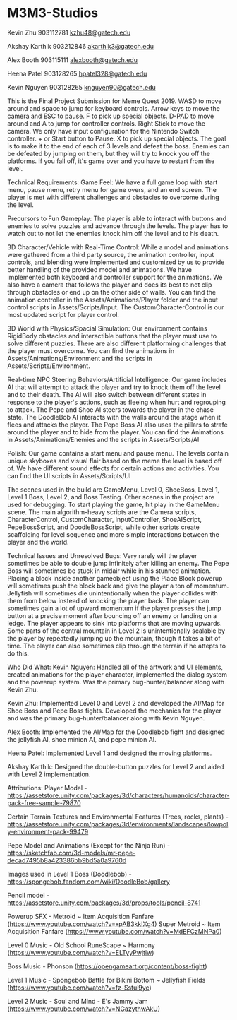 # M3M3-Studios
Kevin Zhu
903112781
kzhu48@gatech.edu

Akshay Karthik
903212846
akarthik3@gatech.edu

Alex Booth
903115111
alexbooth@gatech.edu

Heena Patel
903128265
hpatel328@gatech.edu

Kevin Nguyen
903128265
knguyen90@gatech.edu

This is the Final Project Submission for Meme Quest 2019.
WASD to move around and space to jump for keyboard controls. Arrow keys to move the camera and ESC to pause. F to pick up special objects.
D-PAD to move around and A to jump for controller controls. Right Stick to move the camera. We only have input configuration for the Nintendo Switch controller. + or Start button to Pause. X to pick up special objects.
The goal is to make it to the end of each of 3 levels and defeat the boss. Enemies can be defeated by jumping on them, but they will try to knock you off the platforms. If you fall off, it's game over and you have to restart from the level.


Technical Requirements:
Game Feel:
We have a full game loop with start menu, pause menu, retry menu for game overs, and an end screen. The player is met with different challenges and obstacles to overcome during the level.


Precursors to Fun Gameplay:
The player is able to interact with buttons and enemies to solve puzzles and advance through the levels. The player has to watch out to not let the enemies knock him off the level and to his death.

3D Character/Vehicle with Real-Time Control:
While a model and animations were gathered from a third party source, the animation controller, input controls, and blending were implemented and customized by us to provide better handling of the provided model and animations. We have implemented both keyboard and controller support for the animations.
We also have a camera that follows the player and does its best to not clip through obstacles or end up on the other side of walls.
You can find the animation controller in the Assets/Animations/Player folder and the input control scripts in Assets/Scripts/Input. The CustomCharacterControl is our most updated script for player control.


3D World with Physics/Spacial Simulation:
Our environment contains RigidBody obstacles and interactible buttons that the player must use to solve different puzzles. There are also different platforming challenges that the player must overcome.
You can find the animations in Assets/Animations/Environment and the scripts in Assets/Scripts/Environment.


Real-time NPC Steering Behaviors/Artificial Intelligence:
Our game includes AI that will attempt to attack the player and try to knock them off the level and to their death. The AI will also switch between different states in response to the player's actions, such as fleeing when hurt and regrouping to attack. The Pepe and Shoe AI steers towards the player in the chase state. The DoodleBob AI interacts with the walls around the stage when it flees and attacks the player. The Pepe Boss AI also uses the pillars to strafe around the player and to hide from the player.
You can find the Animations in Assets/Animations/Enemies and the scripts in Assets/Scripts/AI

Polish:
Our game contains a start menu and pause menu. The levels contain unique skyboxes and visual flair based on the meme the level is based off of. We have different sound effects for certain actions and activities.
You can find the UI scripts in Assets/Scripts/UI

The scenes used in the build are GameMenu, Level 0, ShoeBoss, Level 1, Level 1 Boss, Level 2, and Boss Testing. Other scenes in the project are used for debugging. To start playing the game, hit play in the GameMenu scene. The main algorithm-heavy scripts are the Camera scripts, CharacterControl, CustomCharacter, InputController, ShoeAIScript, PepeBossScript, and DoodleBossScript, while other scripts create scaffolding for level sequence and more simple interactions between the player and the world.


Technical Issues and Unresolved Bugs:
Very rarely will the player sometimes be able to double jump infinitely after killing an enemy.
The Pepe Boss will sometimes be stuck in midair while in his stunned animation.
Placing a block inside another gameobject using the Place Block powerup will sometimes push the block back and give the player a ton of momentum.
Jellyfish will sometimes die unintentionally when the player collides with them from below instead of knocking the player back.
The player can sometimes gain a lot of upward momentum if the player presses the jump button at a precise moment after bouncing off an enemy or landing on a ledge.
The player appears to sink into platforms that are moving upwards.
Some parts of the central mountain in Level 2 is unintentionally scalable by the player by repeatedly jumping up the mountain, though it takes a bit of time. The player can also sometimes clip through the terrain if he attepts to do this.


Who Did What:
Kevin Nguyen: Handled all of the artwork and UI elements, created animations for the player character, implemented the dialog system and the powerup system. Was the primary bug-hunter/balancer along with Kevin Zhu.

Kevin Zhu: Implemented Level 0 and Level 2 and developed the AI/Map for Shoe Boss and Pepe Boss fights. Developed the mechanics for the player and was the primary bug-hunter/balancer along with Kevin Nguyen.

Alex Booth: Implemented the AI/Map for the Doodlebob fight and designed the jellyfish AI, shoe minion AI, and pepe minion AI.

Heena Patel: Implemented Level 1 and designed the moving platforms.

Akshay Karthik: Designed the double-button puzzles for Level 2 and aided with Level 2 implementation.


Attributions:
Player Model - https://assetstore.unity.com/packages/3d/characters/humanoids/character-pack-free-sample-79870

Certain Terrain Textures and Environmental Features (Trees, rocks, plants) - https://assetstore.unity.com/packages/3d/environments/landscapes/lowpoly-environment-pack-99479

Pepe Model and Animations (Except for the Ninja Run) - https://sketchfab.com/3d-models/mr-pepe-decad7495b8a423386bb9bd5a0a9760d

Images used in Level 1 Boss (Doodlebob) - https://spongebob.fandom.com/wiki/DoodleBob/gallery

Pencil model - https://assetstore.unity.com/packages/3d/props/tools/pencil-8741

Powerup SFX - Metroid ~ Item Acquisition Fanfare (https://www.youtube.com/watch?v=xpAB3kkIXg4)
              Super Metroid ~ Item Acquisition Fanfare (https://www.youtube.com/watch?v=MdEFCzMNPa0)

Level 0 Music - Old School RuneScape ~ Harmony (https://www.youtube.com/watch?v=ELTyyPwjtiw)

Boss Music - Phonson (https://opengameart.org/content/boss-fight)

Level 1 Music - Spongebob Battle for Bikini Bottom ~ Jellyfish Fields (https://www.youtube.com/watch?v=fz-Sstui9yc)

Level 2 Music - Soul and Mind - E's Jammy Jam (https://www.youtube.com/watch?v=NGazythwAkU)